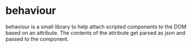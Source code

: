 # behaviour

behaviour is a small library to help attach scripted components to the DOM
based on an attribute. The contents of the attribute get parsed as json and
passed to the component.
